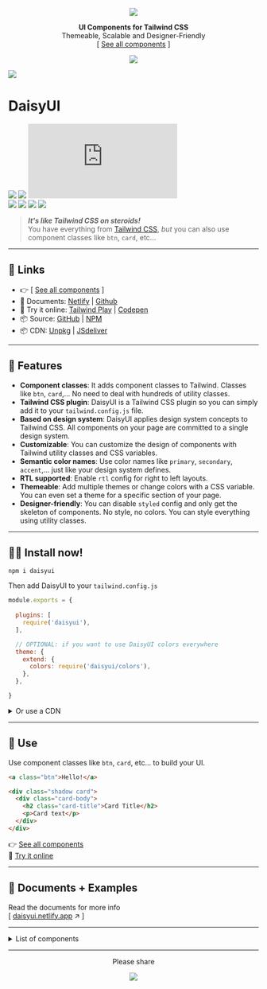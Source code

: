 <div align="center">

[![][logo-url]](#)  

**UI Components for Tailwind CSS**  
Themeable, Scalable and Designer-Friendly  
[ [See all components][netlify-url] ]
  
[![][tweet]][tweet-url]  

</div>

[![][banner-url]][netlify-url]  

# DaisyUI  
[![][build]][build-url] [![][install-size]][install-size-url] [![][styled-css]][styled-css-url]  
[![][npm]][npm-url] [![][dl]][npm-url] [![][commit]][gh-url] [![][license]][license-url]

>***It's like Tailwind CSS on steroids!***  
>You have everything from [Tailwind CSS][tailwind-url], *but* you can also use component classes like `btn`, `card`, etc...

---

## 🔗 Links
- 👉 [ [See all components][netlify-url] ]
- 📘 Documents: [Netlify][netlify-url] | [Github][gh-pages-url]
- 🎲 Try it online: [Tailwind Play][tw-play-url] | [Codepen][codepen-url]
- 📦 Source: [GitHub][gh-url] | [NPM][npm-url]
- 📦 CDN: [Unpkg][unpkg-url] | [JSdeliver][jsdeliver-url]

---

## 🌼 Features   
- **Component classes**: It adds component classes to Tailwind. Classes like `btn`, `card`,... No need to deal with hundreds of utility classes.
- **Tailwind CSS plugin**: DaisyUI is a Tailwind CSS plugin so you can simply add it to your `tailwind.config.js` file.
- **Based on design system**: DaisyUI applies design system concepts to Tailwind CSS. All components on your page are committed to a single design system.
- **Customizable**: You can customize the design of components with Tailwind utility classes and CSS variables.
- **Semantic color names**: Use color names like `primary`, `secondary`, `accent`,... just like your design system defines.
- **RTL supported**: Enable `rtl` config for right to left layouts.
- **Themeable**: Add multiple themes or change colors with a CSS variable. You can even set a theme for a specific section of your page.
- **Designer-friendly**: You can disable `styled` config and only get the skeleton of components. No style, no colors. You can style everything using utility classes.

---

## 👩‍💻 Install now!  

```
npm i daisyui
```

Then add DaisyUI to your `tailwind.config.js`
```js
module.exports = {
  
  plugins: [
    require('daisyui'),
  ],

  // OPTIONAL: if you want to use DaisyUI colors everywhere
  theme: {
    extend: {
      colors: require('daisyui/colors'),
    },
  },

}
```


<details>
<summary>
  Or use a CDN
</summary>


>*Loading CSS files from CDN is not recommended for production. It's better to install Tailwind and DaisyUI as Nodejs dependencies so you can config/customize everything, and purge unused styles.*  

- **Full.css** (Tailwind's default style + DaisyUI components)  
  [![][full-css]][full-css-url]  
  ```
  https://unpkg.com/daisyui@0.8.x/dist/full.css
  ```
- **Default themes** (optional)  
  [![][theme-css]][theme-css-url]   
  ```
  https://unpkg.com/daisyui@0.8.x/dist/themes.css
  ```


</details>

---
## 🎉 Use  
Use component classes like `btn`, `card`, etc... to build your UI.  
```html
<a class="btn">Hello!</a>
```
```html
<div class="shadow card">
  <div class="card-body">
    <h2 class="card-title">Card Title</h2> 
    <p>Card text</p>
  </div>
</div> 
```

👉 [See all components][netlify-url]  
🎲 [Try it online][tw-play-url]  

---

## 📘 Documents + Examples  
Read the documents for more info  
[ [daisyui.netlify.app][netlify-url] ↗︎ ]

---

<details>
<summary>
  List of components
</summary>

- [x] Accordion
- [x] Alert
- [x] Artboard
- [ ] App bar
- [x] Avatar
- [ ] Avatar group
- [x] Badge
- [ ] Banner
- [ ] Breadcrumb
- [x] Button
- [x] Button group
- [ ] Calendar
- [x] Card
- [ ] Chat bubble
- [ ] Comment
- [ ] Countdown
- [ ] Divider
- [x] Drawer
- [ ] Empty placeholder
- [ ] Footer
- [ ] Form
  - [x] Select
  - [x] Text input
  - [x] Text area
  - [x] Checkbox
  - [x] Radio
  - [ ] Range slider
  - [x] Toggle
  - [ ] Upload
- [x] Hero
- [ ] Loading
- [x] Menu
- [ ] Mockup
  - [ ] Browser
  - [x] Code
  - [x] Phone
  - [x] Window
- [x] Navbar
- [ ] Modal
- [x] Pagination
- [x] Progress
- [ ] Statistic
- [ ] Steps
- [ ] Tag
- [ ] Tabs
- [ ] Timeline
- [ ] Toast
- [ ] Tooltip

</details>

---
  
<div align="center">
  
  
Please share  
  
[![][tweet]][tweet-url]  

</div>



[install-size]: https://badgen.net/bundlephobia/min/daisyui?label=Package%20size&color=purple
[base-css]: https://badgen.net/badgesize/normal/https/unpkg.com/daisyui/dist/base.css?label=base.css&color=purple
[styled-css]: https://badgen.net/badgesize/normal/https/unpkg.com/daisyui/dist/styled.css?label=CSS%20size&color=purple
[full-css]: https://badgen.net/badgesize/normal/https/unpkg.com/daisyui/dist/full.css?label=full.css&color=purple
[theme-css]: https://badgen.net/badgesize/normal/https/unpkg.com/daisyui/dist/themes.css?label=themes.css&color=pink
[build]: https://badgen.net/github/checks/saadeghi/daisyui?label=build
[npm]: https://badgen.net/npm/v/daisyui?label=version&icon=npm&color=purple
[dl]: https://badgen.net/npm/dt/daisyui?icon=npm&color=purple
[commit]: https://badgen.net/github/last-commit/saadeghi/daisyui?icon=github&color=purple
[license]: https://badgen.net/github/license/saadeghi/daisyui?color=purple
[tweet]: https://img.shields.io/twitter/url?style=social&url=https%3A%2F%2Fgithub.com%2Fsaadeghi%2Fdaisyui

[install-size-url]: https://bundlephobia.com/result?p=daisyui
[base-css-url]: https://unpkg.com/daisyui@0.8.x/dist/base.css
[styled-css-url]: https://unpkg.com/daisyui@0.8.x/dist/styled.css
[full-css-url]: https://unpkg.com/daisyui@0.8.x/dist/full.css
[theme-css-url]: https://unpkg.com/daisyui@0.8.x/dist/themes.css
[license-url]: https://github.com/saadeghi/daisyui/blob/master/LICENSE
[npm-url]: https://www.npmjs.com/package/daisyui
[gh-url]: https://github.com/saadeghi/daisyui
[tw-play-url]: https://play.tailwindcss.com/whCH0z6ZlQ
[codepen-url]: https://codepen.io/saadeghi/pen/gOwWKvv
[unpkg-url]: https://unpkg.com/browse/daisyui/
[jsdeliver-url]: https://www.jsdelivr.com/package/npm/daisyui
[build-url]: https://github.com/saadeghi/daisyui/actions
[tweet-url]: https://twitter.com/intent/tweet?text=DaisyUI%20%0D%0AUI%20Components%20for%20Tailwind%20CSS%20%0D%0Ahttps://github.com/saadeghi/daisyui

[theming-url]: https://daisyui.netlify.app/docs/add-themes
[netlify-url]: https://daisyui.netlify.app/
[gh-pages-url]: https://saadeghi.github.io/daisyui-demo/
[tailwind-url]: https://tailwindcss.com/
[logo-url]: https://raw.githubusercontent.com/saadeghi/files/main/daisyui/logo.svg
[banner-url]: https://raw.githubusercontent.com/saadeghi/files/main/daisyui/presentation/dark-theme-wide.png

